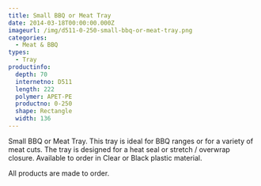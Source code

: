 ```yaml
---
title: Small BBQ or Meat Tray
date: 2014-03-18T00:00:00.000Z
imageurl: /img/d511-0-250-small-bbq-or-meat-tray.png
categories:
  - Meat & BBQ
types:
  - Tray
productinfo:
  depth: 70
  internetno: D511
  length: 222
  polymer: APET-PE
  productno: 0-250
  shape: Rectangle
  width: 136
---
```

Small BBQ or Meat Tray. This tray is ideal for BBQ ranges or for a variety of meat cuts. The tray is designed for a heat seal or stretch / overwrap closure. Available to order in Clear or Black plastic material.

All products are made to order.
